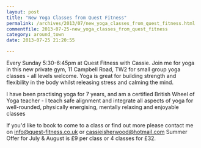 ```yaml
---
layout: post
title: "New Yoga Classes from Quest Fitness"
permalink: /archives/2013/07/new_yoga_classes_from_quest_fitness.html
commentfile: 2013-07-25-new_yoga_classes_from_quest_fitness
category: around_town
date: 2013-07-25 21:20:55

---
```


Every Sunday 5:30-6:45pm at Quest Fitness with Cassie. Join me for yoga in this new private gym, 11 Campbell Road, TW2 for small group yoga classes - all levels welcome. Yoga is great for building strength and flexibility in the body whilst releasing stress and calming the mind.

I have been practising yoga for 7 years, and am a certified British Wheel of Yoga teacher - I teach safe alignment and integrate all aspects of yoga for well-rounded, physically energising, mentally relaxing and enjoyable classes

If you'd like to book to come to a class or find out more please contact me on <info@quest-fitness.co.uk> or <cassieisherwood@hotmail.com>
Summer Offer for July & August is £9 per class or 4 classes for £32.
